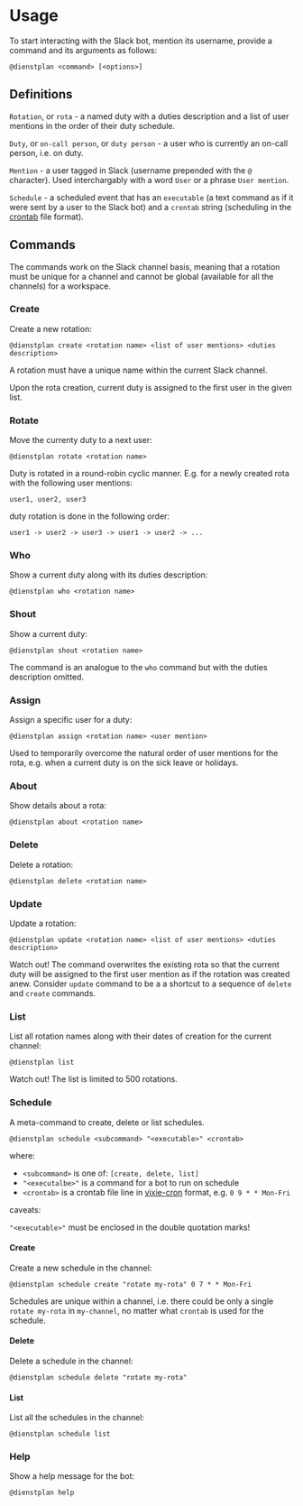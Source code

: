 # Usage

To start interacting with the Slack bot, mention its username, provide
a command and its arguments as follows:

```
@dienstplan <command> [<options>]
```

## Definitions

`Rotation`, or `rota` - a named duty with a duties description and a
list of user mentions in the order of their duty schedule.

`Duty`, or `on-call person`, or `duty person` - a user who is
currently an on-call person, i.e. on duty.

`Mention` - a user tagged in Slack (username prepended with the `@`
character). Used interchargably with a word `User` or a phrase `User
mention`.

`Schedule` - a scheduled event that has an `executable` (a text
command as if it were sent by a user to the Slack bot) and a `crontab`
string (scheduling in the
[crontab](https://en.wikipedia.org/wiki/Cron) file format).

## Commands

The commands work on the Slack channel basis, meaning that a rotation
must be unique for a channel and cannot be global (available for all
the channels) for a workspace.

### Create

Create a new rotation:

```
@dienstplan create <rotation name> <list of user mentions> <duties description>
```

A rotation must have a unique name within the current Slack channel.

Upon the rota creation, current duty is assigned to the first user in
the given list.

### Rotate

Move the currenty duty to a next user:

```
@dienstplan rotate <rotation name>
```

Duty is rotated in a round-robin cyclic manner. E.g. for a newly
created rota with the following user mentions:

```
user1, user2, user3
```

duty rotation is done in the following order:

```
user1 -> user2 -> user3 -> user1 -> user2 -> ...
```

### Who

Show a current duty along with its duties description:

```
@dienstplan who <rotation name>
```

### Shout

Show a current duty:

```
@dienstplan shout <rotation name>
```

The command is an analogue to the `who` command but with the duties
description omitted.

### Assign

Assign a specific user for a duty:

```
@dienstplan assign <rotation name> <user mention>
```

Used to temporarily overcome the natural order of user mentions for
the rota, e.g. when a current duty is on the sick leave or holidays.

### About

Show details about a rota:

```
@dienstplan about <rotation name>
```

### Delete

Delete a rotation:

```
@dienstplan delete <rotation name>
```

### Update

Update a rotation:

```
@dienstplan update <rotation name> <list of user mentions> <duties description>
```

Watch out! The command overwrites the existing rota so that the
current duty will be assigned to the first user mention as if the
rotation was created anew. Consider `update` command to be a a
shortcut to a sequence of `delete` and `create` commands.

### List

List all rotation names along with their dates of creation for the
current channel:

```
@dienstplan list
```

Watch out! The list is limited to 500 rotations.

### Schedule

A meta-command to create, delete or list schedules.

```
@dienstplan schedule <subcommand> "<executable>" <crontab>
```

where:

- `<subcommand>` is one of: `[create, delete, list]`
- `"<executalbe>"` is a command for a bot to run on schedule
- `<crontab>` is a crontab file line in
  [vixie-cron](https://man7.org/linux/man-pages/man5/crontab.5.html)
  format, e.g. `0 9 * * Mon-Fri`

caveats:

`"<executable>"` must be enclosed in the double quotation marks!

#### Create

Create a new schedule in the channel:

```
@dienstplan schedule create "rotate my-rota" 0 7 * * Mon-Fri
```

Schedules are unique within a channel, i.e. there could be only a
single `rotate my-rota` in `my-channel`, no matter what `crontab` is
used for the schedule.

#### Delete

Delete a schedule in the channel:

```
@dienstplan schedule delete "rotate my-rota"
```

#### List

List all the schedules in the channel:

```
@dienstplan schedule list
```

### Help

Show a help message for the bot:

```
@dienstplan help
```
